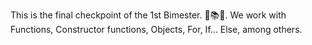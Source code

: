 This is the final checkpoint of the 1st Bimester. 🧮📚📃.
We work with Functions, Constructor functions, Objects, For, If... Else, among others.